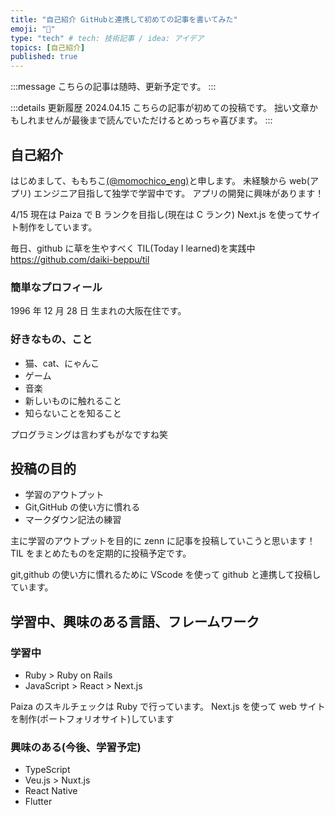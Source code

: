 ```yaml
---
title: "自己紹介 GitHubと連携して初めての記事を書いてみた"
emoji: "👋"
type: "tech" # tech: 技術記事 / idea: アイデア
topics: [自己紹介]
published: true
---
```


:::message
こちらの記事は随時、更新予定です。
:::

:::details 更新履歴
2024.04.15
こちらの記事が初めての投稿です。
拙い文章かもしれませんが最後まで読んでいただけるとめっちゃ喜びます。
:::

## 自己紹介

はじめまして、ももちこ[(@momochico_eng)](https://twitter.com/home)と申します。
未経験から web(アプリ) エンジニア目指して独学で学習中です。
アプリの開発に興味があります！

4/15 現在は Paiza で B ランクを目指し(現在は C ランク)
Next.js を使ってサイト制作をしています。

毎日、github に草を生やすべく TIL(Today I learned)を実践中
https://github.com/daiki-beppu/til

### 簡単なプロフィール

1996 年 12 月 28 日 生まれの大阪在住です。

### 好きなもの、こと

- 猫、cat、にゃんこ
- ゲーム
- 音楽
- 新しいものに触れること
- 知らないことを知ること

プログラミングは言わずもがなですね笑

## 投稿の目的

- 学習のアウトプット
- Git,GitHub の使い方に慣れる
- マークダウン記法の練習

主に学習のアウトプットを目的に zenn に記事を投稿していこうと思います！
TIL をまとめたものを定期的に投稿予定です。

git,github の使い方に慣れるために VScode を使って github と連携して投稿しています。

## 学習中、興味のある言語、フレームワーク

### 学習中

- Ruby > Ruby on Rails
- JavaScript > React > Next.js

Paiza のスキルチェックは Ruby で行っています。
Next.js を使って web サイトを制作(ポートフォリオサイト)しています

### 興味のある(今後、学習予定)

- TypeScript
- Veu.js > Nuxt.js
- React Native
- Flutter
